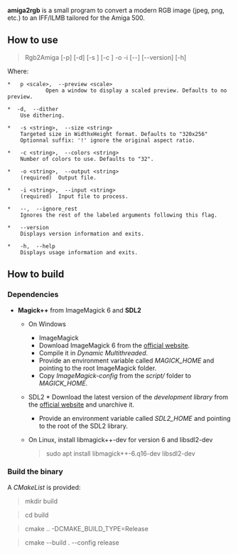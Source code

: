 **amiga2rgb** is a small program to convert a modern RGB image (jpeg, png, etc.) to an IFF/ILMB tailored for the Amiga 500. 

## How to use

> Rgb2Amiga  [-p] [-d] [-s <string>] [-c <string>] -o <string> -i <string> [--] [--version] [-h]

Where:

	*   p <scale>,  --preview <scale>
     	        Open a window to display a scaled preview. Defaults to no preview.

	*  -d,  --dither	
		Use dithering.

	*   -s <string>,  --size <string>
		Targeted size in WidthxHeight format. Defaults to "320x256"
		Optionnal suffix: '!' ignore the original aspect ratio.
	
	*   -c <string>,  --colors <string>		
		Number of colors to use. Defaults to "32".
		
	*   -o <string>,  --output <string>
		(required)  Output file.

	*   -i <string>,  --input <string>
		(required)  Input file to process.

	*   --,  --ignore_rest
		Ignores the rest of the labeled arguments following this flag.

	*   --version
		Displays version information and exits.

	*   -h,  --help
		Displays usage information and exits.

## How to build
### Dependencies

* **Magick++** from ImageMagick 6 and **SDL2**
    * On Windows
      	* ImageMagick
		* Download ImageMagick 6 from the [official website](https://legacy.imagemagick.org/script/install-source.php).
		* Compile it in *Dynamic Multithreaded*.
		* Provide an environment variable called *MAGICK_HOME* and pointing to the root ImageMagick folder.
		* Copy *ImageMagick-config* from the *script/* folder to *MAGICK_HOME*.
	 * SDL2
	    	* Download the latest version of the *development library* from the [official website](https://www.libsdl.org/download-2.0.php) and unarchive it.
		* Provide an environment variable called *SDL2_HOME* and pointing to the root of the SDL2 library.

    * On Linux, install libmagick++-dev for version 6 and libsdl2-dev
	  > sudo apt install libmagick++-6.q16-dev libsdl2-dev

### Build the binary

A *CMakeList* is provided:
  > mkdir build
  
  >cd build

  > cmake .. -DCMAKE_BUILD_TYPE=Release

  > cmake --build . --config release
  
